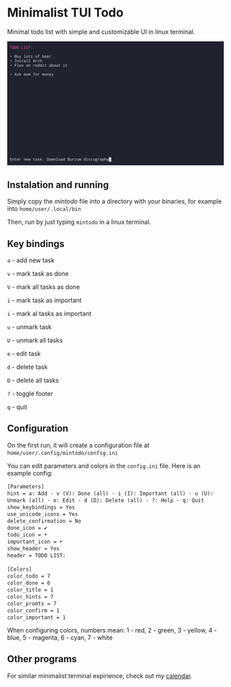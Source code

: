 # Minimalist TUI Todo
Minimal todo list with simple and customizable UI in linux terminal.

![screenshot](screenshot.jpeg)

## Instalation and running
Simply copy the _mintodo_ file into a directory with your binaries, for example into `home/user/.local/bin` 

Then, run by just typing `mintodo` in a linux terminal.

## Key bindings

`a` - add new task

`v` - mark task as done

`V` - mark all tasks as done

`i` - mark task as important

`i` - mark al tasks as important

`u` - unmark task

`U` - unmark all tasks

`e` - edit task

`d` - delete task

`D` - delete all tasks

`?` - toggle footer

`q` - quit

## Configuration

On the first run, it will create a configuration file at `home/user/.config/mintodo/config.ini`

You can edit parameters and colors in the `config.ini` file. Here is an example config:

```
[Parameters]
hint = a: Add · v (V): Done (all) · i (I): Important (all) · u (U): Unmark (all) · e: Edit · d (D): Delete (all) · ?: Help · q: Quit
show_keybindings = Yes
use_unicode_icons = Yes
delete_confirmation = No
done_icon = ✔
todo_icon = •
important_icon = ‣
show_header = Yes
header = TODO LIST:

[Colors]
color_todo = 7
color_done = 6
color_title = 1
color_hints = 7
color_promts = 7
color_confirm = 1
color_important = 1
```
When configuring colors, numbers mean: 1 - red, 2 - green, 3 - yellow, 4 - blue, 5 - magenta, 6 - cyan, 7 - white

## Other programs
For similar minimalist terminal expirience, check out my [calendar](https://github.com/anufrievroman/minimalist-tui-calendar).
